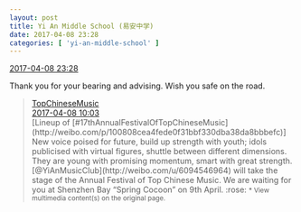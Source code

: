```yaml
---
layout: post
title: Yi An Middle School (易安中学)
date: 2017-04-08 23:28
categories: [ 'yi-an-middle-school' ]
---
```


<div class="weibo-info">
  <a href="http://weibo.com/6074218720/EDBRvtHki">2017-04-08 23:28</a>
</div>

Thank you for your bearing and advising. Wish you safe on the road.

<!-- more -->

> <div class="weibo-post-name">
>   <a href="http://weibo.com/yinyuefengyunbang">TopChineseMusic</a>
> </div>
> <div class="weibo-info">
>   <a href="http://weibo.com/1642605821/EDwAECTLu">2017-04-08 10:03</a>
> </div>
> [Lineup of [#17thAnnualFestivalOfTopChineseMusic](http://weibo.com/p/100808cea4fede0f31bbf330dba38da8bbbefc)] New voice poised for future, build up strength with youth; idols publicised with virtual figures, shuttle between different dimensions. They are young with promising momentum, smart with great strength. [@YiAnMusicClub](http://weibo.com/u/6094546964) will take the stage of the Annual Festival of Top Chinese Music. We are waiting for you at Shenzhen Bay “Spring Cocoon” on 9th April. :rose:  
> <small>* View multimedia content(s) on the original page.</small>
